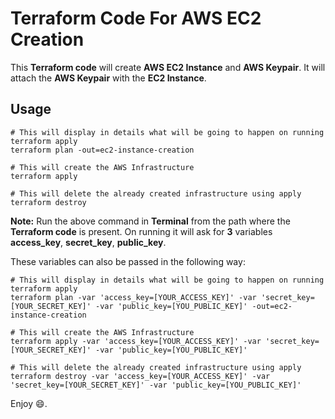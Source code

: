 # Terraform Code For **AWS EC2 Creation**

This **Terraform code** will create **AWS EC2 Instance** and **AWS Keypair**. It will attach the **AWS Keypair** with the **EC2 Instance**.

## Usage
~~~~
# This will display in details what will be going to happen on running terraform apply
terraform plan -out=ec2-instance-creation

# This will create the AWS Infrastructure
terraform apply

# This will delete the already created infrastructure using apply
terraform destroy
~~~~
**Note:** Run the above command in **Terminal** from the path where the **Terraform code** is present. On running it will ask for **3** variables **access_key**, **secret_key**, **public_key**. 

These variables can also be passed in the following way:

~~~~
# This will display in details what will be going to happen on running terraform apply
terraform plan -var 'access_key=[YOUR_ACCESS_KEY]' -var 'secret_key=[YOUR_SECRET_KEY]' -var 'public_key=[YOU_PUBLIC_KEY]' -out=ec2-instance-creation

# This will create the AWS Infrastructure
terraform apply -var 'access_key=[YOUR_ACCESS_KEY]' -var 'secret_key=[YOUR_SECRET_KEY]' -var 'public_key=[YOU_PUBLIC_KEY]'

# This will delete the already created infrastructure using apply
terraform destroy -var 'access_key=[YOUR_ACCESS_KEY]' -var 'secret_key=[YOUR_SECRET_KEY]' -var 'public_key=[YOU_PUBLIC_KEY]'
~~~~

Enjoy :smile:.